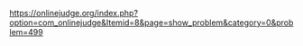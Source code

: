 https://onlinejudge.org/index.php?option=com_onlinejudge&Itemid=8&page=show_problem&category=0&problem=499